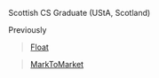 Scottish CS Graduate (UStA, Scotland)

Previously

> [Float](floatapp.com)

> [MarkToMarket](marktomarket.io)
